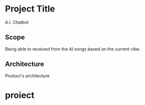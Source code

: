 # Project Title
A.I. Chatbot

## Scope
Being able to received from the AI songs based on the current vibe.  


## Architecture
Product's architecture



# proiect
